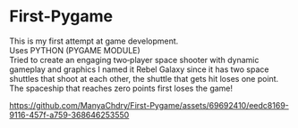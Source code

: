 # First-Pygame

This is my first attempt at game development. <br>
Uses PYTHON (PYGAME MODULE) <br>
Tried to create an engaging two‑player space shooter with dynamic gameplay and graphics
I named it Rebel Galaxy since it has two space shuttles that shoot at each other, the shuttle that gets hit loses one point. <br>
The spaceship that reaches zero points first loses the game!




https://github.com/ManyaChdry/First-Pygame/assets/69692410/eedc8169-9116-457f-a759-368646253550

